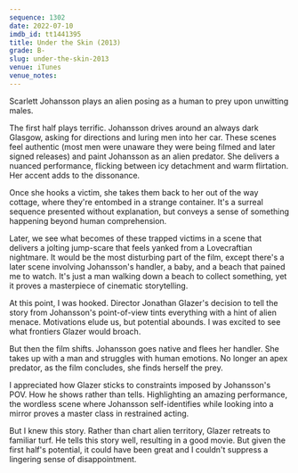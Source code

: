 ```yaml
---
sequence: 1302
date: 2022-07-10
imdb_id: tt1441395
title: Under the Skin (2013)
grade: B-
slug: under-the-skin-2013
venue: iTunes
venue_notes:
---
```


Scarlett Johansson plays an alien posing as a human to prey upon unwitting males.

<!-- end -->

The first half plays terrific. Johansson drives around an always dark Glasgow, asking for directions and luring men into her car. These scenes feel authentic (most men were unaware they were being filmed and later signed releases) and paint Johansson as an alien predator. She delivers a nuanced performance, flicking between icy detachment and warm flirtation. Her accent adds to the dissonance.

Once she hooks a victim, she takes them back to her out of the way cottage, where they're entombed in a strange container. It's a surreal sequence presented without explanation, but conveys a sense of something happening beyond human comprehension.

Later, we see what becomes of these trapped victims in a scene that delivers a jolting jump-scare that feels yanked from a Lovecraftian nightmare. It would be the most disturbing part of the film, except there's a later scene involving Johansson's handler, a baby, and a beach that pained me to watch. It's just a man walking down a beach to collect something, yet it proves a masterpiece of cinematic storytelling.

At this point, I was hooked. Director Jonathan Glazer's decision to tell the story from Johansson's point-of-view tints everything with a hint of alien menace. Motivations elude us, but potential abounds. I was excited to see what frontiers Glazer would broach.

But then the film shifts. Johansson goes native and flees her handler. She takes up with a man and struggles with human emotions. No longer an apex predator, as the film concludes, she finds herself the prey.

I appreciated how Glazer sticks to constraints imposed by Johansson's POV. How he shows rather than tells. Highlighting an amazing performance, the wordless scene where Johansson self-identifies while looking into a mirror proves a master class in restrained acting.

But I knew this story. Rather than chart alien territory, Glazer retreats to familiar turf. He tells this story well, resulting in a good movie. But given the first half's potential, it could have been great and I couldn't suppress a lingering sense of disappointment.
